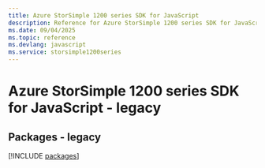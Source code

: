 ```yaml
---
title: Azure StorSimple 1200 series SDK for JavaScript
description: Reference for Azure StorSimple 1200 series SDK for JavaScript
ms.date: 09/04/2025
ms.topic: reference
ms.devlang: javascript
ms.service: storsimple1200series
---
```

# Azure StorSimple 1200 series SDK for JavaScript - legacy
## Packages - legacy
[!INCLUDE [packages](storsimple-1200-series-index.md)]